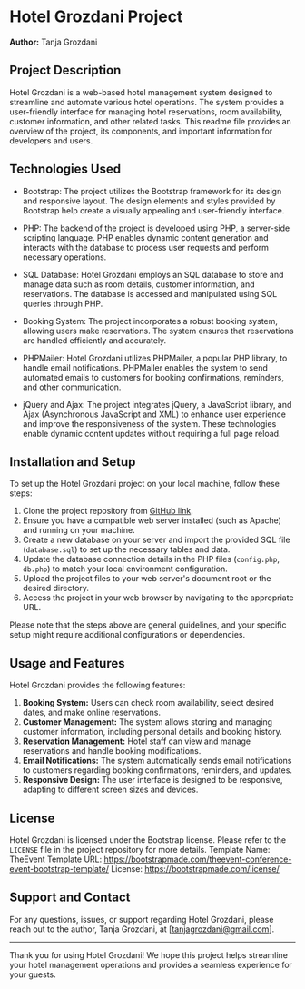 
# Hotel Grozdani Project

**Author:** Tanja Grozdani

## Project Description
Hotel Grozdani is a web-based hotel management system designed to streamline and automate various hotel operations. The system provides a user-friendly interface for managing hotel reservations, room availability, customer information, and other related tasks. This readme file provides an overview of the project, its components, and important information for developers and users.

## Technologies Used
- Bootstrap: The project utilizes the Bootstrap framework for its design and responsive layout. The design elements and styles provided by Bootstrap help create a visually appealing and user-friendly interface.

- PHP: The backend of the project is developed using PHP, a server-side scripting language. PHP enables dynamic content generation and interacts with the database to process user requests and perform necessary operations.

- SQL Database: Hotel Grozdani employs an SQL database to store and manage data such as room details, customer information, and reservations. The database is accessed and manipulated using SQL queries through PHP.

- Booking System: The project incorporates a robust booking system, allowing users make reservations. The system ensures that reservations are handled efficiently and accurately.

- PHPMailer: Hotel Grozdani utilizes PHPMailer, a popular PHP library, to handle email notifications. PHPMailer enables the system to send automated emails to customers for booking confirmations, reminders, and other communication.

- jQuery and Ajax: The project integrates jQuery, a JavaScript library, and Ajax (Asynchronous JavaScript and XML) to enhance user experience and improve the responsiveness of the system. These technologies enable dynamic content updates without requiring a full page reload.

## Installation and Setup
To set up the Hotel Grozdani project on your local machine, follow these steps:

1. Clone the project repository from [GitHub link](https://github.com/example/repository).
2. Ensure you have a compatible web server installed (such as Apache) and running on your machine.
3. Create a new database on your server and import the provided SQL file (`database.sql`) to set up the necessary tables and data.
4. Update the database connection details in the PHP files (`config.php`, `db.php`) to match your local environment configuration.
5. Upload the project files to your web server's document root or the desired directory.
6. Access the project in your web browser by navigating to the appropriate URL.

Please note that the steps above are general guidelines, and your specific setup might require additional configurations or dependencies.

## Usage and Features
Hotel Grozdani provides the following features:

1. **Booking System:** Users can check room availability, select desired dates, and make online reservations.
2. **Customer Management:** The system allows storing and managing customer information, including personal details and booking history.
3. **Reservation Management:** Hotel staff can view and manage reservations and handle booking modifications.
4. **Email Notifications:** The system automatically sends email notifications to customers regarding booking confirmations, reminders, and updates.
5. **Responsive Design:** The user interface is designed to be responsive, adapting to different screen sizes and devices.

## License
Hotel Grozdani is licensed under the Bootstrap license. Please refer to the `LICENSE` file in the project repository for more details. 
Template Name: TheEvent
Template URL: https://bootstrapmade.com/theevent-conference-event-bootstrap-template/
License: https://bootstrapmade.com/license/

## Support and Contact
For any questions, issues, or support regarding Hotel Grozdani, please reach out to the author, Tanja Grozdani, at [tanjagrozdani@gmail.com].

---

Thank you for using Hotel Grozdani! We hope this project helps streamline your hotel management operations and provides a seamless experience for your guests.
